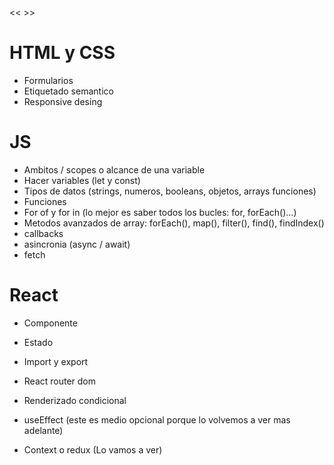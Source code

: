 
<< >>
# HTML y CSS
- Formularios
- Etiquetado semantico
- Responsive desing 

# JS

- Ambitos / scopes o alcance de una variable
- Hacer variables (let y const)
- Tipos de datos (strings, numeros, booleans, objetos, arrays funciones)
- Funciones
- For of y for in (lo mejor es saber todos los bucles: for, forEach()...)
- Metodos avanzados de array: forEach(), map(), filter(), find(), findIndex()
- callbacks
- asincronia (async / await)
- fetch 


# React

- Componente
- Estado
- Import y export
- React router dom
- Renderizado condicional
- useEffect (este es medio opcional porque lo volvemos a ver mas adelante)



- Context o redux (Lo vamos a ver)
